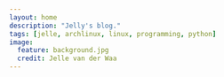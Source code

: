 ```yaml
---
layout: home
description: "Jelly's blog."
tags: [jelle, archlinux, linux, programming, python]
image:
  feature: background.jpg
  credit: Jelle van der Waa
---
```

